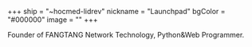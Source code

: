 +++
ship = "~hocmed-lidrev"
nickname = "Launchpad"
bgColor = "#000000"
image = ""
+++

Founder of FANGTANG Network Technology, Python&Web Programmer.

